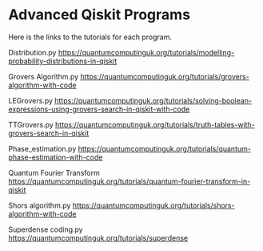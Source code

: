 # Advanced Qiskit Programs

Here is the links to the tutorials for each program. 

Distribution.py 
https://quantumcomputinguk.org/tutorials/modelling-probability-distributions-in-qiskit

Grovers Algorithm.py
https://quantumcomputinguk.org/tutorials/grovers-algorithm-with-code

LEGrovers.py
https://quantumcomputinguk.org/tutorials/solving-boolean-expressions-using-grovers-search-in-qiskit-with-code

TTGrovers.py
https://quantumcomputinguk.org/tutorials/truth-tables-with-grovers-search-in-qiskit

Phase_estimation.py
https://quantumcomputinguk.org/tutorials/quantum-phase-estimation-with-code

Quantum Fourier Transform
https://quantumcomputinguk.org/tutorials/quantum-fourier-transform-in-qiskit

Shors algorithm.py
https://quantumcomputinguk.org/tutorials/shors-algorithm-with-code

Superdense coding.py
https://quantumcomputinguk.org/tutorials/superdense
